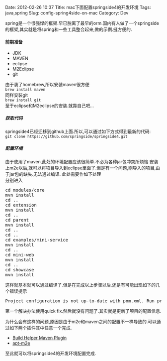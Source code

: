 Date: 2012-02-26 10:37
Title: mac下面配置springside4的开发环境
Tags: java,spring
Slug: config-spring4side-on-mac
Category: Dev

spring是一个很强悍的框架.早已脱离了最早的orm.国内有人做了一个springside的框架,其实就是将spring和一些工具整合起来,做的示例.挺方便的.

#### 前期准备

*   JDK
*   MAVEN
*   eclipse
*   M2Eclipse
*   git

由于装了homebrew,所以安装maven很方便  
` brew install maven `   
同样安装git  
` brew install git `   
至于eclipse和M2eclipse的安装.就靠自己吧…

##### 获取代码

springside4已经迁移到github上面.所以,可以通过如下方式得到最新的代码:  
`git clone https://github.com/springside/springside4.git`

##### 配置环境

由于使用了maven,此处的环境配置应该很简单.不必为各种jar包冲突所烦恼.安装上m2e以后,就可以将项目导入到eclipse里面了.但是有一个问题,刚导入的项目,由于jar包的缺失.无法通过编译. 此处需要作如下处理  
分别进入

<pre>cd modules/core
mvn install
cd ..
cd extension
mvn install
cd ..
cd parent
mvn install
cd ..
cd ..
cd examples/mini-service
mvn install
cd ..
cd mini-web
mvn install
cd ..
cd showcase
mvn install
</pre>

这样就基本就可以通过编译了.但是在完成以上步骤以后.还是有可能出现如下的几个错误提示

<pre>Project configuration is not up-to-date with pom.xml. Run project configuration update
</pre>

第一个解决办法使用quick fix.然后就没有问题了.其实就是更新了项目的配置信息.

为什么会有这样的问题,原因是由于m2e和maven之间的配置不一样导致的.可以通过如下两个插件其中任意一个完成.

*   [Build Helper Maven Plugin][1]
*   [apt-m2e][2]

至此就可以将springside4的开发环境配置完成.

 [1]: http://mojo.codehaus.org/build-helper-maven-plugin/
 [2]: https://apt-m2e.googlecode.com/